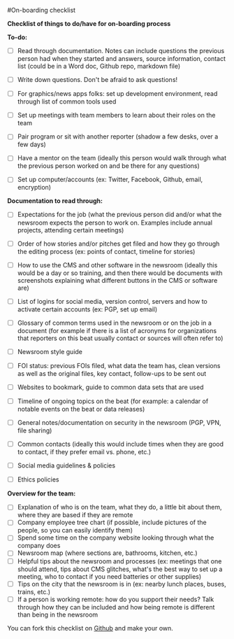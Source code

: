 #On-boarding checklist

**Checklist of things to do/have for on-boarding process**

**To-do:**

- [ ] Read through documentation. Notes can include questions the previous person had when they started and answers, source information, contact list (could be in a Word doc, Github repo, markdown file)
- [ ] Write down questions. Don't be afraid to ask questions!
- [ ] For graphics/news apps folks: set up development environment, read through list of common tools used 
- [ ] Set up meetings with team members to learn about their roles on the team 
- [ ] Pair program or sit with another reporter (shadow a few desks, over a few days) 
- [ ] Have a mentor on the team (ideally this person would walk through what the previous person worked on and be there for any questions)
- [ ] Set up computer/accounts (ex: Twitter, Facebook, Github, email, encryption) 


**Documentation to read through:**

- [ ] Expectations for the job (what the previous person did and/or what the newsroom expects the person to work on. Examples include annual projects, attending certain meetings)
- [ ] Order of how stories and/or pitches get filed and how they go through the editing process (ex: points of contact, timeline for stories) 
- [ ] How to use the CMS and other software in the newsroom (ideally this would be a day or so training, and then there would be documents with screenshots explaining what different buttons in the CMS or software are)
- [ ] List of logins for social media, version control, servers and how to activate certain accounts (ex: PGP, set up email) 
- [ ] Glossary of common terms used in the newsroom or on the job in a document (for example if there is a list of acronyms for organizations that reporters on this beat usually contact or sources will often refer to)
- [ ] Newsroom style guide
- [ ] FOI status: previous FOIs filed, what data the team has, clean versions as well as the original files, key contact, follow-ups to be sent out
- [ ] Websites to bookmark, guide to common data sets that are used
- [ ] Timeline of ongoing topics on the beat (for example: a calendar of notable events on the beat or data releases)
- [ ] General notes/documentation on security in the newsroom (PGP, VPN, file sharing) 
- [ ] Common contacts (ideally this would include times when they are good to contact, if they prefer email vs. phone, etc.)
- [ ] Social media guidelines & policies
- [ ] Ethics policies


**Overview for the team:**

- [ ] Explanation of who is on the team, what they do, a little bit about them, where they are based if they are remote
- [ ] Company employee tree chart (if possible, include pictures of the people, so you can easily identify them)
- [ ] Spend some time on the company website looking through what the company does
- [ ] Newsroom map (where sections are, bathrooms, kitchen, etc.) 
- [ ] Helpful tips about the newsroom and processes (ex: meetings that one should attend, tips about CMS glitches, what's the best way to set up a meeting, who to contact if you need batteries or other supplies)
- [ ] Tips on the city that the newsroom is in (ex: nearby lunch places, buses, trains, etc.) 
- [ ] If a person is working remote: how do you support their needs? Talk through how they can be included and how being remote is different than being in the newsroom

You can fork this checklist on [Github](https://github.com/sandhya-k/On-boarding-and-Off-boarding-guide) and make your own.